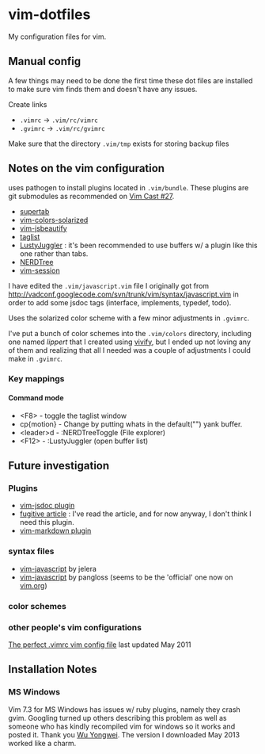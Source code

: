 vim-dotfiles
============

My configuration files for vim.

## Manual config ##

A few things may need to be done the first time these dot files
are installed to make sure vim finds them and doesn't have any issues.

Create links

- `.vimrc` -> `.vim/rc/vimrc`
- `.gvimrc` -> `.vim/rc/gvimrc`

Make sure that the directory `.vim/tmp` exists for storing backup files


## Notes on the vim configuration ##

uses pathogen to install plugins located in `.vim/bundle`.
These plugins are git submodules as recommended on [Vim Cast #27][submodules].

- [supertab][]
- [vim-colors-solarized][solarized]
- [vim-jsbeautify][jsbeautify]
- [taglist][]
- [LustyJuggler][lustyjuggler] : it's been recommended to use buffers w/ a plugin like this one rather than tabs.
- [NERDTree][]
- [vim-session][]

I have edited the `.vim/javascript.vim` file I originally got from
<http://vadconf.googlecode.com/svn/trunk/vim/syntax/javascript.vim>
in order to add some jsdoc tags (interface, implements, typedef, todo).

Uses the solarized color scheme with a few minor adjustments in `.gvimrc`.

I've put a bunch of color schemes into the `.vim/colors` directory, including one named *lippert* that I created using [vivify][], but I ended up not loving any of them and realizing that all I needed was a couple of adjustments I could make in `.gvimrc`.

### Key mappings ###

#### Command mode ####
- &lt;F8> - toggle the taglist window
- cp{motion} - Change by putting whats in the default("") yank buffer.
- &lt;leader>d - :NERDTreeToggle (File explorer)
- &lt;F12> - :LustyJuggler (open buffer list)

## Future investigation ##

### Plugins ###
- [vim-jsdoc plugin][vim-jsdoc]
- [fugitive article][fugitive] : I've read the article, and for now anyway, I don't think I need this plugin.
- [vim-markdown plugin][vim-markdown]

### syntax files ###
- [vim-javascript][js-syntax-j] by jelera
- [vim-javascript][js-syntax-pg] by pangloss
  (seems to be the 'official' one now on [vim.org][vimorg-4452])

### color schemes ###

### other people's vim configurations ###
[The perfect .vimrc vim config file][spf13] last updated May 2011


## Installation Notes ##

### MS Windows ###
Vim 7.3 for MS Windows has issues w/ ruby plugins, namely they crash gvim. Googling turned up others describing this problem as well as someone who has kindly recompiled vim for windows so it works and posted it. Thank you [Wu Yongwei](http://wyw.dcweb.cn/). The version I downloaded May 2013 worked like a charm.

[supertab]: <https://github.com/ervandew/supertab> "supertab plugin on github"
[solarized]: <https://github.com/altercation/vim-colors-solarized> "solarized plugin on github"
[jsbeautify]: <https://github.com/maksimr/vim-jsbeautify> "vim-jsbeautify plugin on github"
[vim-jsdoc]: <https://github.com/heavenshell/vim-jsdoc> "vim-jsdoc plugin on github"
[fugitive]: <http://vimcasts.org/blog/2011/05/the-fugitive-series/> "article on vim fugitive plugin"
[vim-markdown]: <https://github.com/plasticboy/vim-markdown> "vim-markdown plugin by plasticboy on github"
[js-syntax-j]: <https://github.com/jelera/vim-javascript-syntax> "jelera's javascript syntax file on github"
[js-syntax-pg]: <https://github.com/pangloss> "pangloss's javascript syntax file on github"
[vimorg-4452]: <http://www.vim.org/scripts/script.php?script_id=4452> "vim.org javascript syntax file"
[vim-session]: <https://github.com/xolox/vim-session> "vim-session on github"
[taglist]: <http://vim-taglist.sourceforge.net/> "tag-list plugin on sourceforge"
[lustyjuggler]: <https://github.com/vim-scripts/LustyJuggler> "lustyjuggler plugin on github"
[vivify]: <http://bytefluent.com/vivify/> "web tool to create vim color schemes"
[spf13]: <http://spf13.com/post/perfect-vimrc-vim-config-file> "Article on Steve Francia's blog about his vimrc"
[NERDTree]: <https://github.com/scrooloose/nerdtree> "NERDTree plugin on github"
[submodules]: <http://vimcasts.org/episodes/synchronizing-plugins-with-git-submodules-and-pathogen/> "Synchronizing plugins with git submodules and pathogen"

